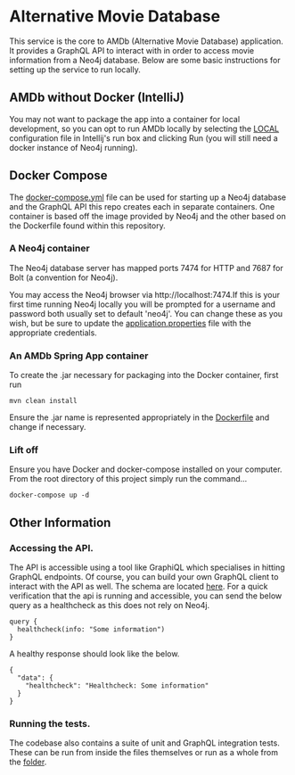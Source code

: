 # Alternative Movie Database

This service is the core to AMDb (Alternative Movie Database) application. 
It provides a GraphQL API to interact with in order to access movie information
from a Neo4j database. Below are some basic instructions for setting up the 
service to run locally.

## AMDb without Docker (IntelliJ)
You may not want to package the app into a container for local development, so you can opt
to run AMDb locally by selecting the [LOCAL](./.run/LOCAL.run.xml) configuration file 
in Intellij's run box and clicking Run (you will still need a docker instance of Neo4j running).

## Docker Compose
The [docker-compose.yml](./docker-compose.yml) file can be used for starting up a Neo4j
 database and the GraphQL API this repo creates each in separate containers. One container
 is based off the image provided by Neo4j and the other based on the Dockerfile found 
 within this repository.
### A Neo4j container
The Neo4j database server has mapped ports 7474 for HTTP and 7687 for Bolt
(a convention for Neo4j). 

You may access the Neo4j browser via http://localhost:7474.If this is your first time 
running Neo4j locally you will be prompted for a username and password both usually
set to default 'neo4j'. You can change these as you wish, but be sure to update the
[application.properties](./src/main/resources/application.properties) file with the
appropriate credentials.

### An AMDb Spring App container
To create the .jar necessary for packaging into the Docker container, first run 
```
mvn clean install
```
Ensure the .jar name is represented appropriately in the [Dockerfile](./Dockerfile) and 
change if necessary.

### Lift off
Ensure you have Docker and docker-compose installed on your computer. From the root 
directory of this project simply run the command...
```
docker-compose up -d
```

## Other Information
### Accessing the API.
The API is accessible using a tool like GraphiQL which specialises in hitting GraphQL
endpoints. Of course, you can build your own GraphQL client to interact with the API
as well. The schema are located [here](./src/main/resources/graphql).
For a quick verification that the api is running and accessible, you can send the below 
query as a healthcheck as this does not rely on Neo4j.
```
query {
  healthcheck(info: "Some information")
}
```
A healthy response should look like the below.
```
{
  "data": {
    "healthcheck": "Healthcheck: Some information"
  }
}
```
### Running the tests.
The codebase also contains a suite of unit and GraphQL integration tests. These can
be run from inside the files themselves or run as a whole from the 
[folder](./src/main/test/java).